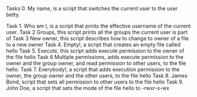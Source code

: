 Tasks 0. My name, is a script that switches the current user to the user betty.

Task 1. Who am I, is a script that prints the effective username of the current user.
Task 2 Groups, this script prints all the groups the current user is part of
Task 3 New owner, this script describes how to change to owner of a file to a new owner
Task 4. Empty!, a script that creates an empty file called hello
Task 5. Execute, this script adds execute permission to the owner of the file hello
Task 6 Multiple permissions, adds execute permission to the owner and the group owner, and read permission to other users, to the file hello.
Task 7. Everybody!, a script that adds execution permission to the owner, the group owner and the other users, to the file hello
Task 8. James Bond,  script that sets all permission to other users to the file hello
Task 9. John Doe, a script that sets the mode of the file hello to -rwxr-x-wx
